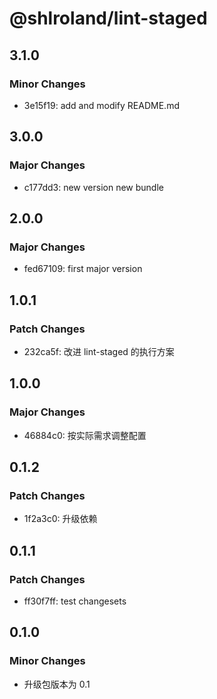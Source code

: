 # @shlroland/lint-staged

## 3.1.0

### Minor Changes

- 3e15f19: add and modify README.md

## 3.0.0

### Major Changes

- c177dd3: new version new bundle

## 2.0.0

### Major Changes

- fed67109: first major version

## 1.0.1

### Patch Changes

- 232ca5f: 改进 lint-staged 的执行方案

## 1.0.0

### Major Changes

- 46884c0: 按实际需求调整配置

## 0.1.2

### Patch Changes

- 1f2a3c0: 升级依赖

## 0.1.1

### Patch Changes

- ff30f7ff: test changesets

## 0.1.0

### Minor Changes

- 升级包版本为 0.1
